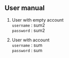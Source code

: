 ## User manual
1. User with empty account <br>
`username` : sum2 <br>
`password` : sum2 <br>

2. User with account <br>
`username` : sum <br>
`password` : sum <br>